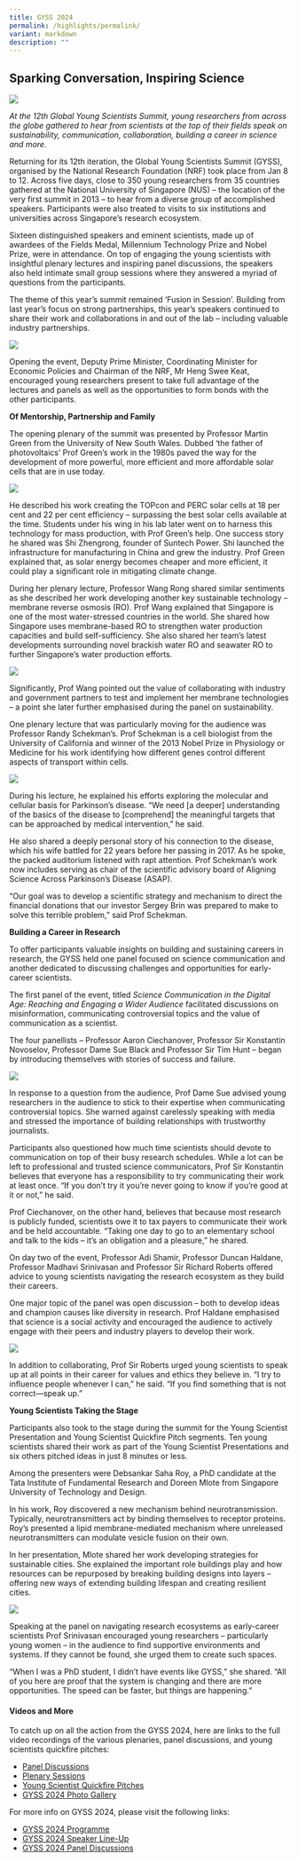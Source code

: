 ```yaml
---
title: GYSS 2024
permalink: /highlights/permalink/
variant: markdown
description: ""
---
```

## **Sparking Conversation, Inspiring Science** ##

![](/images/GYSS%202024/GYSS_2024.jpg)

*At the 12th Global Young Scientists Summit, young researchers from across the globe gathered to hear from scientists at the top of their fields speak on sustainability, communication, collaboration, building a career in science and more.*

Returning for its 12th iteration, the Global Young Scientists Summit (GYSS), organised by the National Research Foundation (NRF) took place from Jan 8 to 12. Across five days, close to 350 young researchers from 35 countries gathered at the National University of Singapore (NUS) – the location of the very first summit in 2013 – to hear from a diverse group of accomplished speakers. Participants were also treated to visits to six institutions and universities across Singapore’s research ecosystem. 

Sixteen distinguished speakers and eminent scientists, made up of awardees of the Fields Medal, Millennium Technology Prize and Nobel Prize, were in attendance. On top of engaging the young scientists with insightful plenary lectures and inspiring panel discussions, the speakers also held intimate small group sessions where they answered a myriad of questions from the participants. 

The theme of this year’s summit remained ‘Fusion in Session’. Building from last year’s focus on strong partnerships, this year’s speakers continued to share their work and collaborations in and out of the lab – including valuable industry partnerships.

![](/images/GYSS%202024/GYSS_2024_DPM.jpg)

Opening the event, Deputy Prime Minister, Coordinating Minister for Economic Policies and Chairman of the NRF, Mr Heng Swee Keat, encouraged young researchers present to take full advantage of the lectures and panels as well as the opportunities to form bonds with the other participants. 

**Of Mentorship, Partnership and Family**

The opening plenary of the summit was presented by Professor Martin Green from the University of New South Wales. Dubbed ‘the father of photovoltaics’ Prof Green’s work in the 1980s paved the way for the development of more powerful, more efficient and more affordable solar cells that are in use today.

![](/images/GYSS%202024/martin_green.jpg)

He described his work creating the TOPcon and PERC solar cells at 18 per cent and 22 per cent efficiency – surpassing the best solar cells available at the time. Students under his wing in his lab later went on to harness this technology for mass production, with Prof Green’s help. One success story he shared was Shi Zhengrong, founder of Suntech Power. Shi launched the infrastructure for manufacturing in China and grew the industry. Prof Green explained that, as solar energy becomes cheaper and more efficient, it could play a significant role in mitigating climate change. 

During her plenary lecture, Professor Wang Rong shared similar sentiments as she described her work developing another key sustainable technology – membrane reverse osmosis (RO). Prof Wang explained that Singapore is one of the most water-stressed countries in the world. She shared how Singapore uses membrane-based RO to strengthen water production capacities and build self-sufficiency. She also shared her team’s latest developments surrounding novel brackish water RO and seawater RO to further Singapore’s water production efforts.

![](/images/GYSS%202024/Wang_Rong.jpg)

Significantly, Prof Wang pointed out the value of collaborating with industry and government partners to test and implement her membrane technologies – a point she later further emphasised during the panel on sustainability.

One plenary lecture that was particularly moving for the audience was Professor Randy Schekman’s. Prof Schekman is a cell biologist from the University of California and winner of the 2013 Nobel Prize in Physiology or Medicine for his work identifying how different genes control different aspects of transport within cells.

![](/images/GYSS%202024/Randy_Schekman_1.jpg)

During his lecture, he explained his efforts exploring the molecular and cellular basis for Parkinson’s disease. “We need [a deeper] understanding of the basics of the disease to [comprehend] the meaningful targets that can be approached by medical intervention,” he said.  

He also shared a deeply personal story of his connection to the disease, which his wife battled for 22 years before her passing in 2017. As he spoke, the packed auditorium listened with rapt attention. Prof Schekman’s work now includes serving as chair of the scientific advisory board of Aligning Science Across Parkinson’s Disease (ASAP). 

“Our goal was to develop a scientific strategy and mechanism to direct the financial donations that our investor Sergey Brin was prepared to make to solve this terrible problem,” said Prof Schekman. 

**Building a Career in Research**

To offer participants valuable insights on building and sustaining careers in research, the GYSS held one panel focused on science communication and another dedicated to discussing challenges and opportunities for early-career scientists. 

The first panel of the event, titled *Science Communication in the Digital Age: Reaching and Engaging a Wider Audience* facilitated discussions on misinformation, communicating controversial topics and the value of communication as a scientist.

The four panellists – Professor Aaron Ciechanover, Professor Sir Konstantin Novoselov, Professor Dame Sue Black and Professor Sir Tim Hunt – began by introducing themselves with stories of success and failure.

![](/images/GYSS%202024/Science_comms.jpg)

In response to a question from the audience, Prof Dame Sue advised young researchers in the audience to stick to their expertise when communicating controversial topics. She warned against carelessly speaking with media and stressed the importance of building relationships with trustworthy journalists. 

Participants also questioned how much time scientists should devote to communication on top of their busy research schedules. While a lot can be left to professional and trusted science communicators, Prof Sir Konstantin believes that everyone has a responsibility to try communicating their work at least once. “If you don’t try it you’re never going to know if you’re good at it or not,” he said. 

Prof Ciechanover, on the other hand, believes that because most research is publicly funded, scientists owe it to tax payers to communicate their work and be held accountable. “Taking one day to go to an elementary school and talk to the kids – it’s an obligation and a pleasure,” he shared. 

On day two of the event, Professor Adi Shamir, Professor Duncan Haldane, Professor Madhavi Srinivasan and Professor Sir Richard Roberts offered advice to young scientists navigating the research ecosystem as they build their careers. 

One major topic of the panel was open discussion – both to develop ideas and champion causes like diversity in research. Prof Haldane emphasised that science is a social activity and encouraged the audience to actively engage with their peers and industry players to develop their work.

![](/images/GYSS%202024/panel___research_landscape_career.jpg)

In addition to collaborating, Prof Sir Roberts urged young scientists to speak up at all points in their career for values and ethics they believe in. “I try to influence people whenever I can,” he said. “If you find something that is not correct—speak up.” 

**Young Scientists Taking the Stage** 

Participants also took to the stage during the summit for the Young Scientist Presentation and Young Scientist Quickfire Pitch segments. Ten young scientists shared their work as part of the Young Scientist Presentations and six others pitched ideas in just 8 minutes or less. 

Among the presenters were Debsankar Saha Roy, a PhD candidate at the Tata Institute of Fundamental Research and Doreen Mlote from Singapore University of Technology and Design. 

In his work, Roy discovered a new mechanism behind neurotransmission. Typically, neurotransmitters act by binding themselves to receptor proteins. Roy’s presented a lipid membrane-mediated mechanism where unreleased neurotransmitters can modulate vesicle fusion on their own.

In her presentation, Mlote shared her work developing strategies for sustainable cities. She explained the important role buildings play and how resources can be repurposed by breaking building designs into layers – offering new ways of extending building lifespan and creating resilient cities.

![](/images/GYSS%202024/YSP.jpg)

Speaking at the panel on navigating research ecosystems as early-career scientists Prof Srinivasan encouraged young researchers – particularly young women – in the audience to find supportive environments and systems. If they cannot be found, she urged them to create such spaces. 

“When I was a PhD student, I didn’t have events like GYSS,” she shared. “All of you here are proof that the system is changing and there are more opportunities. The speed can be faster, but things are happening.”

#### Videos and More ####

To catch up on all the action from the GYSS 2024, here are links to the full video recordings of the various plenaries, panel discussions, and young scientists quickfire pitches:

* [Panel Discussions](https://www.youtube.com/watch?v=sTraHYuHTEA&list=PLXusWh0JoRx-9ih-HQQ7__MtfJ4_vhaYZ&pp=gAQBiAQB)
* [Plenary Sessions](https://www.youtube.com/watch?v=E6PAtuOKhJE&list=PLXusWh0JoRx9Slk6cuaByP3iuq6D2vSyS&pp=gAQBiAQB)
* [Young Scientist Quickfire Pitches](https://www.youtube.com/watch?v=AP--VQJuQ6c&list=PLXusWh0JoRx846XN1Ue2GkbNvALhxgSyZ&pp=gAQBiAQB)
* [GYSS 2024 Photo Gallery](/gyss-2024/photo-gallery/)

For more info on GYSS 2024, please visit the following links:

*  [GYSS 2024 Programme](/gyss-2024/programme/)
*  [GYSS 2024 Speaker Line-Up](/gyss-2024/speakers/)
*  [GYSS 2024 Panel Discussions](/gyss-2024/panel-discussions/)